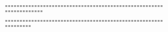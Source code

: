 <!-- <a href="#" className="btn">Hover Me</a>

---
* {
  margin: 0;
  padding: 0;
  box-sizing: border-box;
}
/*C866B2)*/
body {
  height: 100vh;
  font-family: "Segoe UI", Tahoma, Geneva, Verdana, sans-serif;
  font-size: 20px;
  display: grid;
  place-items: center;
}

.btn {
  text-decoration: none;
  border: 2px solid #764abc;
  color: #764abc;
  padding: 10px 20px;
  border-radius: 25px;
  position: relative;
  transition: all 1s;
  overflow: hidden;
}

.btn::before {
  content: "";
  position: absolute;
  top: 0;
  left: 0;
  width: 100%;
  height: 100%;
  background-color: #764abc;
  transition: all 1s;
  z-index: -1;
  transform: translateX(-100%);
}

.btn:hover::before {
  transform: translateX(0);
}
.btn:hover {
  color: #fff;
}

--- --------------------------->
<!-- 
.profile-card {
  width: 100%;
  height: 99vh;
  border-radius: 8px;
  display: grid;
  place-items: center;
  background: #ddd;
  position: relative;
  transition: all 1s;
  z-index: 1;
  overflow: hidden;
}

.info h2,
.info p {
  color: #fff;
  opacity: 0;
  transition: all 0.6s;
}

.profile-card:hover .info h2,
.profile-card:hover .info p {
  opacity: 1;
}

.info::before {
  content: "";
  position: absolute;
  top: 0;
  left: 0;
  width: 100%;
  height: 100%;
  background: #764abc;
  transform: skew(30deg) translateX(100%);
  opacity: 0.3;
  z-index: -1;
  transition: all 0.6s ease;
}

.info::after {
  content: "";
  position: absolute;
  top: 0;
  left: 0;
  width: 100%;
  height: 100%;
  background: #764abc;
  transform: skew(-30deg) translateX(100%);
  box-shadow: 0 0 20px rgba(0, 0, 0, 0.7);
  opacity: 0.3;
  z-index: -1;
  transition: all 0.6s ease;
}

.profile-card:hover .info::before {
  transform: skew(30deg) translateX(50%);
}

.profile-card:hover .info::after {
  transform: skew(-30deg) translateX(40%);
  opacity: 0.7;
}

.profile-card::before {
  content: "";
  position: absolute;
  top: 0;
  left: 0;
  width: 100%;
  height: 100%;
  background: #764abc;
  opacity: 0.3;
  transform: skew(30deg) translateX(85%);
  transition: all 0.6s ease;
  z-index: -1;
}

.profile-card::after {
  content: "";
  position: absolute;
  top: 0;
  left: 0;
  width: 100%;
  height: 100%;
  background: #764abc;
  opacity: 0.3;
  transform: skew(-30deg) translateX(85%);
  transition: all 0.6s ease;
  z-index: -1;
}

.profile-card:hover:before {
  transform: skew(30deg) translateX(30%);
}

.profile-card:hover:after {
  transform: skew(-30deg) translateX(20%);
}



.signright {
  height: 200px;
  border: 1px solid red;
  padding: 10px;
  border-radius: 120px 90px 60px 30px/30px 60px 90px 120px;
} -->


===================================================================
<!-- 
body {
  align-items: center;
  display: flex;
  height: 100vh;
  justify-content: center;
  font-size: 20px;
  font-family: Roboto;
}

svg {
  font-family: sans-serif;
}

text {
  font-size: 50px;
  fill: green;
  transform: translateY(3px);
  animation: wavyText 1.3s alternate steps(2, end) infinite;
}

.w {
  animation-delay: 0;
}

.a {
  animation-delay: 0.1s;
}

.v {
  animation-delay: 0.15s;
}

.y {
  animation-delay: 0.2s;
}

@keyframes wavyText {
  20%,
  100% {
    transform: translate(0, 3px);
  }

  0% {
    transform: translate(0, 0px);
  }
  10% {
    transform: translate(0, 3px);
  }
}
<svg xmlns="http://www.w3.org/2000/svg" width="200" height="200" viewBox="0 400 400">
  <text y="50%" className="w" font-size="20px">W</text>
  <text x="22%" y="50%" className="a">A</text>
  <text x="40%" y="50%" className="v">V</text>
  <text x="60%" y="50%" className="y">Y</text>
</svg> -->

===============================================================